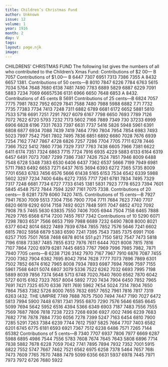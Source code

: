 ```yaml
---
title: Children’s Christmas Fund
author: Unknown
issue: 12
volume: 1
year: 1916
month: 2
day: V
tags:
layout: page.njk
image:
---
```

CHILDRENS’ CHRISTMAS FUND    The following list gives the numbers of all who contributed to the Children’s Xmas Fund:       Contributions of $2 00— B 7057       Contributions of $1.00— B 6447 7307 6951 7313 7386 7355 A 8432 6657 1381.       Contributions of 50 cents—B 8010 7847 6226 7784 6763 5615 7034 5764 7648 7680 6138 7481 7490 7783 6889 5829 6887 6229 7091 5883 7234 7069 66657536 6131 6966 6650 7648 6853 A 8432.       Contributions of 45 cents B 5691       Contributions of 25 cents—B 6824 7057 7775 7981 7832 7952 6029 7841 7588 7480 7988 5988 6882 7.71 7732 7735 77383 7734 7413 7248 7311 6882 6789 6681 6172 6652 5881 5810 7533 5718 6691 7251 7291 7927 6079 6167 7798 6650 7693 7789 7126 7072 7622 6720 5793 7232 7173 5602 7166 7889 7349 730 37233 6999 6906 6828 6196 7331 7633 7397 6631 7737 5416 5826 5948 5961 6391 6808 6877 6934 7088 7439 7419 7464 7790 7804 7954 7854 6983 7493 5023 7997 7542 7561 7802 7495 7836 6851 6892 6680 7028 7676 6939 7254 7162 7747 7867 4728 6826 7257 7286 7704 7705 7711 6278 7446 7366 7522 5412 7860 7736 7329 7317 7763 7438 6605 7966 7381 6622 6411 6174 7351 7324 6863 7715 7724 7916 6935 4229 5883 6133 6164 6319 6457 6491 7073 7087 7299 7386 7387 7426 7524 7851 7946 8009 6488 7548 6728 5348 7383 6530 6406 6437 7362 6537 5666 7199 7949 6981 5711 7983 6492 6653 7271 6437 7615 3694 6393 6272 7365 5735 8009 7701 6563 6783 7456 6576 5666 61438 5165 6153 7534 6542 6339 5988 5602 3297 7234 7400 648s 6272 7355 7717 7261 6781 7834 7495 7329 7317 7248 6681 7734 6727 7733 6145 1381 5831 7923 7778 6523 7394 7601 5845 4548 7572 7844 7594 3297 7161 7075 7338.       Contributions of 20 cents— B 6281 7379 6060 7420 7415.       Contributions of 15 cents—B 7927 7941 7630 7009 5513 7304 7156 7900 7704 7711 7684 7623 7740 7707 6820 6619 6292 6014 7158 7492 6021 7848 5911 7047 6852 4702 7092 7908 79.5 7465 5630 63835 7550 7406 7005 6944 7504 7158 6465 7888 7629 7765 6568 6714 7200 7455 7617 7342       Contributions of 10 5290 6071 7298 7803 653° 7566 6653 7199 7988 6689 7232 6490 7808 8000 8021 6377 6042 8014 6822 7489 7939 6784 7855 7852 7576 5646 7241 6602 6815 7802 5958 6879 5383 6590 7241 7395 7543 7385 7375 6991 7106 6257 7105 7501 7658 7468 6878 8014 S51 p21 7150 5812 7547 7473 5818 7196 6188 73387 7485 7855 6312 7976 7611 6444 7021 8008 7815 7816 7107 7864 7202 6979 6281 7445 6853 7767 7969 7996 7985 7982, 7871 7940 7705 cents—B 6238 7126 3142 7970 7167 7967 7910 6876 7087 7455 7200 7362 7904 6382 7695 8042 7914 7628 7777 7073 7896 7869 6301 7502 7852 6674 6162 7965 8008 7934 7893 6987 7694 7696 7597 7155 5961 7568 6401 5074 6807 3079 5336 7522 6262 7032 6693 7995 7198 5889 8039 7856 7374 5648 5713 6748 7020.7640 7600 6562 7870 6042 5727 6015 6162 7323 7657 8004 5892 7720 7434 7904 6450 7852 7965 7691 7421 7325 6570 6336 7811 769) 5962 7€54 5024 7314 7804 7650 7864 7583 7382 5726 8000 7655 7632 6957 7652 7961 7816 7817 7319 6263 (432. THE UMPIRE 7749 7688 7675 7500 7494 7447 7190 7027 6472 5813 7994 5900 7448 6781 7341 7955 6870 7290 7576 5646 6585 6645 5099 7694 5642 5952 6516 4394 5366 6349 6903 7187 7483 7556 7555 7569 7687 7806 7818 7238 7223 7268 6936 6927 /002 7496 6239 7683 7682 7716 7878 7884 7730 6056 7278 7399 5247 7163 6454 6810 7900 7285 5291 7263 7384 6239 7744 7612 7597 5825 7664 7707 7403 6582 6201 6745 6775 6181 6593 6921 7367 7512 6238 6486 7571 7265 7144 65382       Contributions of 5 cents—B 7340 7707 6937 7806 7977 6669 6287 5988 6895 4986 7544 7556 5783 7608 7674 7645 7643 5808 6896 7714 7838 5882 7678 6228 7059 7042 7741 7895 7894 7932 7352 7001 5915 6822 7552 5747 7667 7462 7521 6562 6975 6258 7378 5464 7657 768i 7473 7609 7765 7670 7488 7479 5099 6356 6631 5937 6978 7445 7971 7973 7972 6726 7680 5922 


